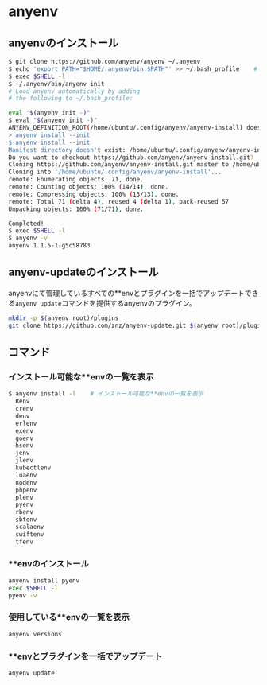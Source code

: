 # anyenv

## anyenvのインストール

```bash
$ git clone https://github.com/anyenv/anyenv ~/.anyenv
$ echo 'export PATH="$HOME/.anyenv/bin:$PATH"' >> ~/.bash_profile    # bashを使用している場合。他のシェルを使用している場合は公式ドキュメントを参照
$ exec $SHELL -l
$ ~/.anyenv/bin/anyenv init
# Load anyenv automatically by adding
# the following to ~/.bash_profile:

eval "$(anyenv init -)"
$ eval "$(anyenv init -)"
ANYENV_DEFINITION_ROOT(/home/ubuntu/.config/anyenv/anyenv-install) doesn't exist. You can initialize it by:
> anyenv install --init
$ anyenv install --init
Manifest directory doesn't exist: /home/ubuntu/.config/anyenv/anyenv-install
Do you want to checkout https://github.com/anyenv/anyenv-install.git? [y/N]: y
Cloning https://github.com/anyenv/anyenv-install.git master to /home/ubuntu/.config/anyenv/anyenv-install...
Cloning into '/home/ubuntu/.config/anyenv/anyenv-install'...
remote: Enumerating objects: 71, done.
remote: Counting objects: 100% (14/14), done.
remote: Compressing objects: 100% (13/13), done.
remote: Total 71 (delta 4), reused 4 (delta 1), pack-reused 57
Unpacking objects: 100% (71/71), done.

Completed!
$ exec $SHELL -l
$ anyenv -v
anyenv 1.1.5-1-g5c58783
```

## anyenv-updateのインストール

anyenvにて管理しているすべての**envとプラグインを一括でアップデートできる`anyenv update`コマンドを提供するanyenvのプラグイン。

```bash
mkdir -p $(anyenv root)/plugins
git clone https://github.com/znz/anyenv-update.git $(anyenv root)/plugins/anyenv-update
```

## コマンド

### インストール可能な**envの一覧を表示

```bash
$ anyenv install -l    # インストール可能な**envの一覧を表示
  Renv
  crenv
  denv
  erlenv
  exenv
  goenv
  hsenv
  jenv
  jlenv
  kubectlenv
  luaenv
  nodenv
  phpenv
  plenv
  pyenv
  rbenv
  sbtenv
  scalaenv
  swiftenv
  tfenv
```

### **envのインストール

```bash
anyenv install pyenv
exec $SHELL -l
pyenv -v
```

### 使用している**envの一覧を表示

```bash
anyenv versions
```

### **envとプラグインを一括でアップデート

```bash
anyenv update
```
